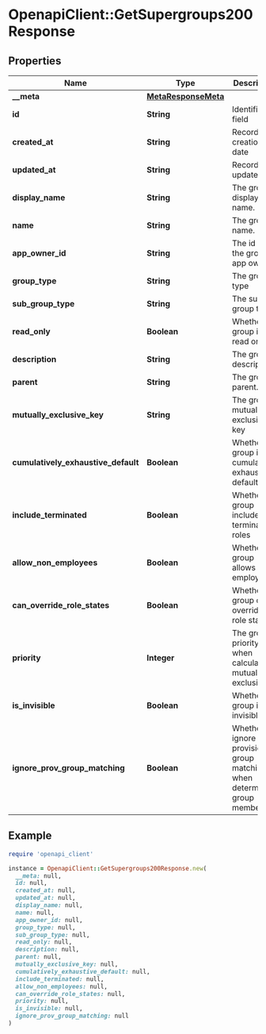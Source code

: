 # OpenapiClient::GetSupergroups200Response

## Properties

| Name | Type | Description | Notes |
| ---- | ---- | ----------- | ----- |
| **__meta** | [**MetaResponseMeta**](MetaResponseMeta.md) |  | [optional] |
| **id** | **String** | Identifier field |  |
| **created_at** | **String** | Record creation date |  |
| **updated_at** | **String** | Record update date |  |
| **display_name** | **String** | The group&#39;s display name. | [optional] |
| **name** | **String** | The group&#39;s name. | [optional] |
| **app_owner_id** | **String** | The id of the group&#39;s app owner. | [optional] |
| **group_type** | **String** | The group type | [optional] |
| **sub_group_type** | **String** | The sub group type | [optional] |
| **read_only** | **Boolean** | Whether the group is read only. | [optional] |
| **description** | **String** | The group&#39;s description. | [optional] |
| **parent** | **String** | The group&#39;s parent. | [optional] |
| **mutually_exclusive_key** | **String** | The group&#39;s mutually exclusive key | [optional] |
| **cumulatively_exhaustive_default** | **Boolean** | Whether the group is the cumulatively exhaustive default | [optional] |
| **include_terminated** | **Boolean** | Whether the group include terminated roles | [optional] |
| **allow_non_employees** | **Boolean** | Whether the group allows non employees | [optional] |
| **can_override_role_states** | **Boolean** | Whether the group can override role states | [optional] |
| **priority** | **Integer** | The group&#39;s priority when calculating mutual exclusivity | [optional] |
| **is_invisible** | **Boolean** | Whether the group is invisible | [optional] |
| **ignore_prov_group_matching** | **Boolean** | Whether to ignore provisioning group matching when determining group membership | [optional] |

## Example

```ruby
require 'openapi_client'

instance = OpenapiClient::GetSupergroups200Response.new(
  __meta: null,
  id: null,
  created_at: null,
  updated_at: null,
  display_name: null,
  name: null,
  app_owner_id: null,
  group_type: null,
  sub_group_type: null,
  read_only: null,
  description: null,
  parent: null,
  mutually_exclusive_key: null,
  cumulatively_exhaustive_default: null,
  include_terminated: null,
  allow_non_employees: null,
  can_override_role_states: null,
  priority: null,
  is_invisible: null,
  ignore_prov_group_matching: null
)
```

